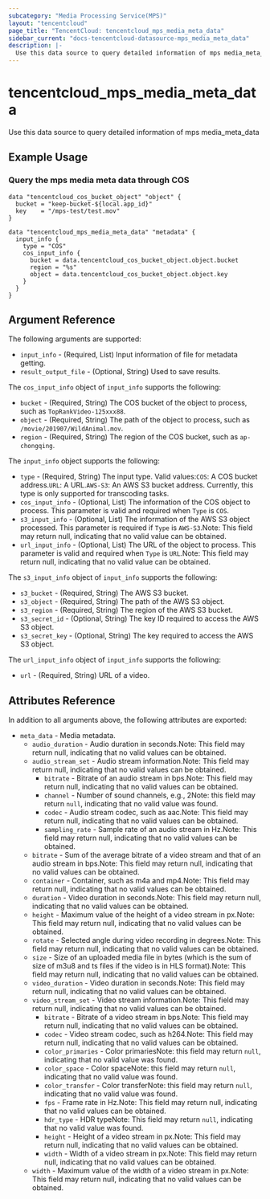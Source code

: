 ```yaml
---
subcategory: "Media Processing Service(MPS)"
layout: "tencentcloud"
page_title: "TencentCloud: tencentcloud_mps_media_meta_data"
sidebar_current: "docs-tencentcloud-datasource-mps_media_meta_data"
description: |-
  Use this data source to query detailed information of mps media_meta_data
---
```


# tencentcloud_mps_media_meta_data

Use this data source to query detailed information of mps media_meta_data

## Example Usage

### Query the mps media meta data through COS

```hcl
data "tencentcloud_cos_bucket_object" "object" {
  bucket = "keep-bucket-${local.app_id}"
  key    = "/mps-test/test.mov"
}

data "tencentcloud_mps_media_meta_data" "metadata" {
  input_info {
    type = "COS"
    cos_input_info {
      bucket = data.tencentcloud_cos_bucket_object.object.bucket
      region = "%s"
      object = data.tencentcloud_cos_bucket_object.object.key
    }
  }
}
```

## Argument Reference

The following arguments are supported:

* `input_info` - (Required, List) Input information of file for metadata getting.
* `result_output_file` - (Optional, String) Used to save results.

The `cos_input_info` object of `input_info` supports the following:

* `bucket` - (Required, String) The COS bucket of the object to process, such as `TopRankVideo-125xxx88`.
* `object` - (Required, String) The path of the object to process, such as `/movie/201907/WildAnimal.mov`.
* `region` - (Required, String) The region of the COS bucket, such as `ap-chongqing`.

The `input_info` object supports the following:

* `type` - (Required, String) The input type. Valid values:`COS`: A COS bucket address.`URL`: A URL.`AWS-S3`: An AWS S3 bucket address. Currently, this type is only supported for transcoding tasks.
* `cos_input_info` - (Optional, List) The information of the COS object to process. This parameter is valid and required when `Type` is `COS`.
* `s3_input_info` - (Optional, List) The information of the AWS S3 object processed. This parameter is required if `Type` is `AWS-S3`.Note: This field may return null, indicating that no valid value can be obtained.
* `url_input_info` - (Optional, List) The URL of the object to process. This parameter is valid and required when `Type` is `URL`.Note: This field may return null, indicating that no valid value can be obtained.

The `s3_input_info` object of `input_info` supports the following:

* `s3_bucket` - (Required, String) The AWS S3 bucket.
* `s3_object` - (Required, String) The path of the AWS S3 object.
* `s3_region` - (Required, String) The region of the AWS S3 bucket.
* `s3_secret_id` - (Optional, String) The key ID required to access the AWS S3 object.
* `s3_secret_key` - (Optional, String) The key required to access the AWS S3 object.

The `url_input_info` object of `input_info` supports the following:

* `url` - (Required, String) URL of a video.

## Attributes Reference

In addition to all arguments above, the following attributes are exported:

* `meta_data` - Media metadata.
  * `audio_duration` - Audio duration in seconds.Note: This field may return null, indicating that no valid values can be obtained.
  * `audio_stream_set` - Audio stream information.Note: This field may return null, indicating that no valid values can be obtained.
    * `bitrate` - Bitrate of an audio stream in bps.Note: This field may return null, indicating that no valid values can be obtained.
    * `channel` - Number of sound channels, e.g., 2Note: this field may return `null`, indicating that no valid value was found.
    * `codec` - Audio stream codec, such as aac.Note: This field may return null, indicating that no valid values can be obtained.
    * `sampling_rate` - Sample rate of an audio stream in Hz.Note: This field may return null, indicating that no valid values can be obtained.
  * `bitrate` - Sum of the average bitrate of a video stream and that of an audio stream in bps.Note: This field may return null, indicating that no valid values can be obtained.
  * `container` - Container, such as m4a and mp4.Note: This field may return null, indicating that no valid values can be obtained.
  * `duration` - Video duration in seconds.Note: This field may return null, indicating that no valid values can be obtained.
  * `height` - Maximum value of the height of a video stream in px.Note: This field may return null, indicating that no valid values can be obtained.
  * `rotate` - Selected angle during video recording in degrees.Note: This field may return null, indicating that no valid values can be obtained.
  * `size` - Size of an uploaded media file in bytes (which is the sum of size of m3u8 and ts files if the video is in HLS format).Note: This field may return null, indicating that no valid values can be obtained.
  * `video_duration` - Video duration in seconds.Note: This field may return null, indicating that no valid values can be obtained.
  * `video_stream_set` - Video stream information.Note: This field may return null, indicating that no valid values can be obtained.
    * `bitrate` - Bitrate of a video stream in bps.Note: This field may return null, indicating that no valid values can be obtained.
    * `codec` - Video stream codec, such as h264.Note: This field may return null, indicating that no valid values can be obtained.
    * `color_primaries` - Color primariesNote: this field may return `null`, indicating that no valid value was found.
    * `color_space` - Color spaceNote: this field may return `null`, indicating that no valid value was found.
    * `color_transfer` - Color transferNote: this field may return `null`, indicating that no valid value was found.
    * `fps` - Frame rate in Hz.Note: This field may return null, indicating that no valid values can be obtained.
    * `hdr_type` - HDR typeNote: This field may return `null`, indicating that no valid value was found.
    * `height` - Height of a video stream in px.Note: This field may return null, indicating that no valid values can be obtained.
    * `width` - Width of a video stream in px.Note: This field may return null, indicating that no valid values can be obtained.
  * `width` - Maximum value of the width of a video stream in px.Note: This field may return null, indicating that no valid values can be obtained.



